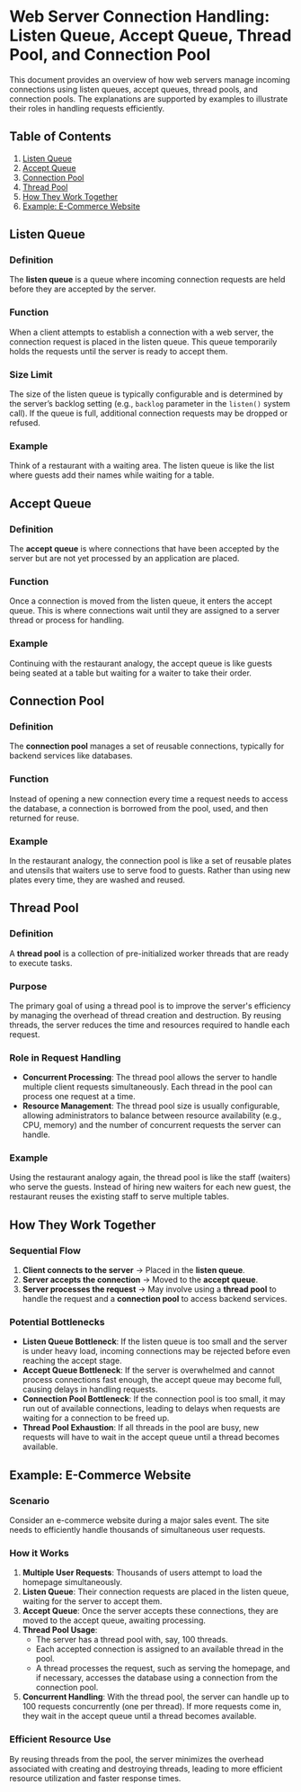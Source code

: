 # Web Server Connection Handling: Listen Queue, Accept Queue, Thread Pool, and Connection Pool

This document provides an overview of how web servers manage incoming connections using listen queues, accept queues, thread pools, and connection pools. The explanations are supported by examples to illustrate their roles in handling requests efficiently.

## Table of Contents

1. [Listen Queue](#listen-queue)
2. [Accept Queue](#accept-queue)
3. [Connection Pool](#connection-pool)
4. [Thread Pool](#thread-pool)
5. [How They Work Together](#how-they-work-together)
6. [Example: E-Commerce Website](#example-e-commerce-website)

## Listen Queue

### Definition
The **listen queue** is a queue where incoming connection requests are held before they are accepted by the server.

### Function
When a client attempts to establish a connection with a web server, the connection request is placed in the listen queue. This queue temporarily holds the requests until the server is ready to accept them.

### Size Limit
The size of the listen queue is typically configurable and is determined by the server’s backlog setting (e.g., `backlog` parameter in the `listen()` system call). If the queue is full, additional connection requests may be dropped or refused.

### Example
Think of a restaurant with a waiting area. The listen queue is like the list where guests add their names while waiting for a table.

## Accept Queue

### Definition
The **accept queue** is where connections that have been accepted by the server but are not yet processed by an application are placed.

### Function
Once a connection is moved from the listen queue, it enters the accept queue. This is where connections wait until they are assigned to a server thread or process for handling.

### Example
Continuing with the restaurant analogy, the accept queue is like guests being seated at a table but waiting for a waiter to take their order.

## Connection Pool

### Definition
The **connection pool** manages a set of reusable connections, typically for backend services like databases.

### Function
Instead of opening a new connection every time a request needs to access the database, a connection is borrowed from the pool, used, and then returned for reuse.

### Example
In the restaurant analogy, the connection pool is like a set of reusable plates and utensils that waiters use to serve food to guests. Rather than using new plates every time, they are washed and reused.

## Thread Pool

### Definition
A **thread pool** is a collection of pre-initialized worker threads that are ready to execute tasks.

### Purpose
The primary goal of using a thread pool is to improve the server's efficiency by managing the overhead of thread creation and destruction. By reusing threads, the server reduces the time and resources required to handle each request.

### Role in Request Handling

- **Concurrent Processing**: The thread pool allows the server to handle multiple client requests simultaneously. Each thread in the pool can process one request at a time.
- **Resource Management**: The thread pool size is usually configurable, allowing administrators to balance between resource availability (e.g., CPU, memory) and the number of concurrent requests the server can handle.

### Example
Using the restaurant analogy again, the thread pool is like the staff (waiters) who serve the guests. Instead of hiring new waiters for each new guest, the restaurant reuses the existing staff to serve multiple tables.

## How They Work Together

### Sequential Flow

1. **Client connects to the server** → Placed in the **listen queue**.
2. **Server accepts the connection** → Moved to the **accept queue**.
3. **Server processes the request** → May involve using a **thread pool** to handle the request and a **connection pool** to access backend services.

### Potential Bottlenecks

- **Listen Queue Bottleneck**: If the listen queue is too small and the server is under heavy load, incoming connections may be rejected before even reaching the accept stage.
- **Accept Queue Bottleneck**: If the server is overwhelmed and cannot process connections fast enough, the accept queue may become full, causing delays in handling requests.
- **Connection Pool Bottleneck**: If the connection pool is too small, it may run out of available connections, leading to delays when requests are waiting for a connection to be freed up.
- **Thread Pool Exhaustion**: If all threads in the pool are busy, new requests will have to wait in the accept queue until a thread becomes available.

## Example: E-Commerce Website

### Scenario
Consider an e-commerce website during a major sales event. The site needs to efficiently handle thousands of simultaneous user requests.

### How it Works

1. **Multiple User Requests**: Thousands of users attempt to load the homepage simultaneously.
2. **Listen Queue**: Their connection requests are placed in the listen queue, waiting for the server to accept them.
3. **Accept Queue**: Once the server accepts these connections, they are moved to the accept queue, awaiting processing.
4. **Thread Pool Usage**:
    - The server has a thread pool with, say, 100 threads.
    - Each accepted connection is assigned to an available thread in the pool.
    - A thread processes the request, such as serving the homepage, and if necessary, accesses the database using a connection from the connection pool.
5. **Concurrent Handling**: With the thread pool, the server can handle up to 100 requests concurrently (one per thread). If more requests come in, they wait in the accept queue until a thread becomes available.

### Efficient Resource Use
By reusing threads from the pool, the server minimizes the overhead associated with creating and destroying threads, leading to more efficient resource utilization and faster response times.

